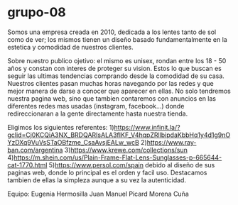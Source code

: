 # grupo-08
Somos una empresa creada en 2010, dedicada a los lentes tanto de sol como de ver; los mismos tienen un diseño basado fundamentalmente en la estetica y comodidad de nuestros clientes.

Sobre nuestro publico ojetivo: el mismo es unisex, rondan entre los 18 - 50 años y constan con interes de proteger su vision. Estos lo que buscan es seguir las ultimas tendencias comprando desde la comodidad de su casa.
Nuestros clientes pasan muchas horas navegando por las redes y que mejor manera de darse a conocer que aparecer en ellas. No solo tendremos nuestra pagina web, sino que tambien contaremos con anuncios en las diferentes redes mas usadas (instagram, facebook...) donde redireccionaran a la gente directamente hasta nuestra tienda. 


Eligimos los siguientes referentes:
1)https://www.infinit.la/?gclid=Cj0KCQiA3NX_BRDQARIsALA3fIKF_V4hqpZRllbipdaKbbHq1y4d1g9nOYzDXq9VuVsSTaOBfzme_CsaAvsjEALw_wcB
2)https://www.ray-ban.com/argentina
3)https://www.krewe.com/collections/sun
4)https://m.shein.com/us/Plain-Frame-Flat-Lens-Sunglasses-p-665644-cat-1770.html
5)https://www.persol.com/spain
debido al diseño de sus paginas web, donde lo principal es el orden y facil uso. Destacamos tambien de ellas la simpleza aunque a su vez la autenticidad.


Equipo:
Eugenia Hermosilla
Juan Manuel Picard
Morena Cuña



